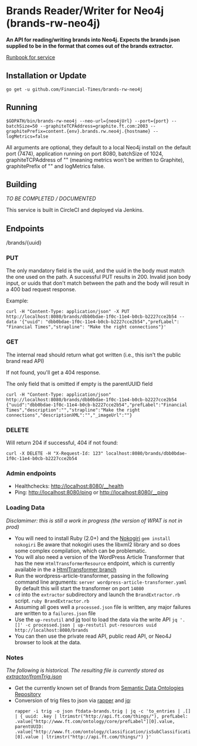 # Brands Reader/Writer for Neo4j (brands-rw-neo4j)

__An API for reading/writing brands into Neo4j. Expects the brands json supplied to be in the format that comes out of the brands extractor.__

[Runbook for service](https://sites.google.com/a/ft.com/ft-technology-service-transition/home/run-book-library/draftbrandsreadwritemicroservicedanmurphyftcom20160215)

## Installation or Update
`go get -u github.com/Financial-Times/brands-rw-neo4j`

## Running
`$GOPATH/bin/brands-rw-neo4j --neo-url={neo4jUrl} --port={port} --batchSize=50 --graphiteTCPAddress=graphite.ft.com:2003 --graphitePrefix=content.{env}.brands.rw.neo4j.{hostname} --logMetrics=false`

All arguments are optional, they default to a local Neo4j install on the default port (7474), application running on port 8080, batchSize of 1024, graphiteTCPAddress of "" (meaning metrics won't be written to Graphite), graphitePrefix of "" and logMetrics false.

## Building
*TO BE COMPLETED / DOCUMENTED*

This service is built in CircleCI and deployed via Jenkins.

## Endpoints

/brands/{uuid}

### PUT
The only mandatory field is the uuid, and the uuid in the body must match the one used on the path. A successful PUT results in 200.
Invalid json body input, or uuids that don't match between the path and the body will result in a 400 bad request response.

Example:
```
curl -H "Content-Type: application/json" -X PUT http://localhost:8080/brands/dbb0bdae-1f0c-11e4-b0cb-b2227cce2b54 --data '{"uuid": "dbb0bdae-1f0c-11e4-b0cb-b2227cce2b54","prefLabel": "Financial Times","strapline": "Make the right connections"}'
```

### GET
The internal read should return what got written (i.e., this isn't the public brand read API)

If not found, you'll get a 404 response.

The only field that is omitted if empty is the parentUUID field
```
curl -H "Content-Type: application/json" http://localhost:8080/brands/dbb0bdae-1f0c-11e4-b0cb-b2227cce2b54
{"uuid":"dbb0bdae-1f0c-11e4-b0cb-b2227cce2b54","prefLabel":"Financial Times","description":"","strapline":"Make the right connections","descriptionXML":"","_imageUrl":""}
```

### DELETE
Will return 204 if successful, 404 if not found:
```
curl -X DELETE -H "X-Request-Id: 123" localhost:8080/brands/dbb0bdae-1f0c-11e4-b0cb-b2227cce2b54
```

### Admin endpoints
* Healthchecks: [http://localhost:8080/__health](http://localhost:8080/__health)
* Ping: [http://localhost:8080/ping](http://localhost:8080/ping) or [http://localhost:8080/__ping](http://localhost:8080/__ping)

### Loading Data
_*Disclamimer:* this is still a work in progress (the version of WPAT is not in prod)_
* You will need to install Ruby (2.0+) and the [Nokogiri](http://www.nokogiri.org/)
  `gem install nokogiri`
  Be aware that nokogiri uses the libxml2 library and so does some complex compilation, which can be problematic.
* You will also need a version of the WordPress Article Transformer that has the new `HtmlTransformerResource` endpoint, which is currently available in the a [HtmlTransformer branch](http://git.svc.ft.com/projects/CP/repos/wordpress-article-transformer/commits/b1d23060f717364b40a6506f74429f9a290a2b71)
* Run the wordpress-article-transformer, passing in the following command line arguments: `server wordpress-article-transformer.yaml`
  By default this will start the transformer on port `14080`
* `cd` into the `extractor` subdirectory and launch the `BrandExtractor.rb` script.
  `ruby BrandExtractor.rb`
* Assuming all goes well a `processed.json` file is written, any major failures are written to a `failures.json` file
* Use the `up-restutil` and [jq](https://stedolan.github.io/jq/) tool to load the data via the write API
  `jq '.[]' -c processed.json | up-restutil put-resources uuid http://localhost:8080/brands`
* You can then use the private read API, public read API, or Neo4J browser to look at the data.


### Notes
_The following is historical. The resulting file is currently stored as [extractor/fromTrig.json](https://github.com/Financial-Times/brands-rw-neo4j/blob/master/extractor/fromTrig.json)_
* Get the currently known set of Brands from [Semantic Data Ontologies Repository](http://git.svc.ft.com/projects/CP/repos/semantic-data-ontologies/browse/src/main/resources/ontology/ft/instance_data/ftdata-brands.trig)
* Conversion of trig files to json via [rapper](https://apps.ubuntu.com/cat/applications/precise/raptor2-utils/) and [jq](https://stedolan.github.io/jq/):
  ```
  rapper -i trig -o json ftdata-brands.trig | jq -c 'to_entries | .[] | { uuid: .key | ltrimstr("http://api.ft.com/things/"), prefLabel: .value["http://www.ft.com/ontology/core/prefLabel"][0].value, parentUUID: .value["http://www.ft.com/ontology/classification/isSubClassificationOf"][0].value | ltrimstr("http://api.ft.com/things/") }'
  ```
